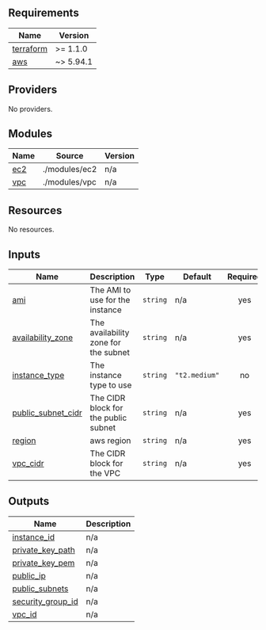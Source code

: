 <!-- BEGIN_TF_DOCS -->
## Requirements

| Name | Version |
|------|---------|
| <a name="requirement_terraform"></a> [terraform](#requirement\_terraform) | >= 1.1.0 |
| <a name="requirement_aws"></a> [aws](#requirement\_aws) | ~> 5.94.1 |

## Providers

No providers.

## Modules

| Name | Source | Version |
|------|--------|---------|
| <a name="module_ec2"></a> [ec2](#module\_ec2) | ./modules/ec2 | n/a |
| <a name="module_vpc"></a> [vpc](#module\_vpc) | ./modules/vpc | n/a |

## Resources

No resources.

## Inputs

| Name | Description | Type | Default | Required |
|------|-------------|------|---------|:--------:|
| <a name="input_ami"></a> [ami](#input\_ami) | The AMI to use for the instance | `string` | n/a | yes |
| <a name="input_availability_zone"></a> [availability\_zone](#input\_availability\_zone) | The availability zone for the subnet | `string` | n/a | yes |
| <a name="input_instance_type"></a> [instance\_type](#input\_instance\_type) | The instance type to use | `string` | `"t2.medium"` | no |
| <a name="input_public_subnet_cidr"></a> [public\_subnet\_cidr](#input\_public\_subnet\_cidr) | The CIDR block for the public subnet | `string` | n/a | yes |
| <a name="input_region"></a> [region](#input\_region) | aws region | `string` | n/a | yes |
| <a name="input_vpc_cidr"></a> [vpc\_cidr](#input\_vpc\_cidr) | The CIDR block for the VPC | `string` | n/a | yes |

## Outputs

| Name | Description |
|------|-------------|
| <a name="output_instance_id"></a> [instance\_id](#output\_instance\_id) | n/a |
| <a name="output_private_key_path"></a> [private\_key\_path](#output\_private\_key\_path) | n/a |
| <a name="output_private_key_pem"></a> [private\_key\_pem](#output\_private\_key\_pem) | n/a |
| <a name="output_public_ip"></a> [public\_ip](#output\_public\_ip) | n/a |
| <a name="output_public_subnets"></a> [public\_subnets](#output\_public\_subnets) | n/a |
| <a name="output_security_group_id"></a> [security\_group\_id](#output\_security\_group\_id) | n/a |
| <a name="output_vpc_id"></a> [vpc\_id](#output\_vpc\_id) | n/a |
<!-- END_TF_DOCS -->